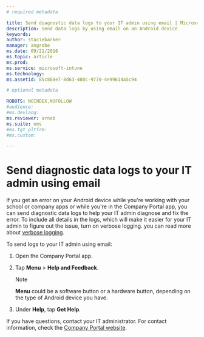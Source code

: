 ```yaml
---
# required metadata

title: Send diagnostic data logs to your IT admin using email | Microsoft Intune
description: Send data logs by using email on an Android device
keywords:
author: staciebarker
manager: angrobe
ms.date: 09/21/2016
ms.topic: article
ms.prod:
ms.service: microsoft-intune
ms.technology:
ms.assetid: 85c868e7-8d63-480c-9770-4e99614a5c94

# optional metadata

ROBOTS: NOINDEX,NOFOLLOW
#audience:
#ms.devlang:
ms.reviewer: arnab
ms.suite: ems
#ms.tgt_pltfrm:
#ms.custom:

---
```



# Send diagnostic data logs to your IT admin using email

If you get an error on your Android device while you're working with your school or company apps or while you're in the Company Portal app, you can send diagnostic data logs to help your IT admin diagnose and fix the error. To include all details in the logs, which will make it easier for your IT admin to figure out the issue, turn on verbose logging. you can read more about [verbose logging](use-verbose-logging-to-help-your-it-administrator-fix-device-issues-android.md).

To send logs to your IT admin using email:

1.  Open the Company Portal app.

2.  Tap **Menu** &gt;  **Help and Feedback**.

	> [!NOTE]
	> **Menu** could be a software button or a hardware button, depending on the type of Android device you have.

3.  Under **Help**, tap **Get Help**.

If you have questions, contact your IT administrator. For contact information, check the [Company Portal website](http://portal.manage.microsoft.com).
